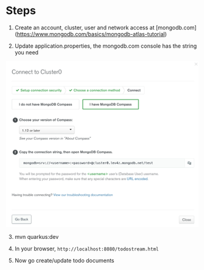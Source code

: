# Steps

1. Create an account, cluster, user and network access at [mongodb.com] (https://www.mongodb.com/basics/mongodb-atlas-tutorial)

2. Update application.properties, the mongodb.com console has the string you need 

![MongoDB Connection](images/mongodb-connection.png)

3. mvn quarkus:dev

4. In your browser, `http://localhost:8080/todostream.html`

5. Now go create/update todo documents




